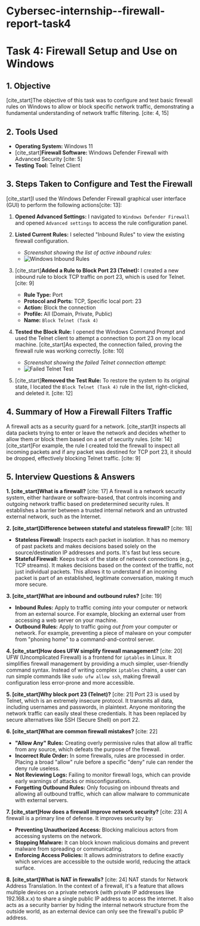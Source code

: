 # Cybersec-internship--firewall-report-task4
# Task 4: Firewall Setup and Use on Windows

## 1. Objective
[cite_start]The objective of this task was to configure and test basic firewall rules on Windows to allow or block specific network traffic, demonstrating a fundamental understanding of network traffic filtering. [cite: 4, 15]

## 2. Tools Used
* **Operating System:** Windows 11
* [cite_start]**Firewall Software:** Windows Defender Firewall with Advanced Security [cite: 5]
* **Testing Tool:** Telnet Client

## 3. Steps Taken to Configure and Test the Firewall

[cite_start]I used the Windows Defender Firewall graphical user interface (GUI) to perform the following actions[cite: 13]:

1.  **Opened Advanced Settings:** I navigated to `Windows Defender Firewall` and opened `Advanced settings` to access the rule configuration panel.

2.  **Listed Current Rules:** I selected "Inbound Rules" to view the existing firewall configuration.
    * *Screenshot showing the list of active inbound rules:*
    * ![Windows Inbound Rules](screenshots/1_inbound_rules_list.png)

3.  [cite_start]**Added a Rule to Block Port 23 (Telnet):** I created a new inbound rule to block TCP traffic on port 23, which is used for Telnet. [cite: 9]
    * **Rule Type:** Port
    * **Protocol and Ports:** TCP, Specific local port: 23
    * **Action:** Block the connection
    * **Profile:** All (Domain, Private, Public)
    * **Name:** `Block Telnet (Task 4)`

4.  **Tested the Block Rule:** I opened the Windows Command Prompt and used the Telnet client to attempt a connection to port 23 on my local machine. [cite_start]As expected, the connection failed, proving the firewall rule was working correctly. [cite: 10]
    * *Screenshot showing the failed Telnet connection attempt:*
    * ![Failed Telnet Test](screenshots/2_telnet_test_failed.png)

5.  [cite_start]**Removed the Test Rule:** To restore the system to its original state, I located the `Block Telnet (Task 4)` rule in the list, right-clicked, and deleted it. [cite: 12]

## 4. Summary of How a Firewall Filters Traffic
A firewall acts as a security guard for a network. [cite_start]It inspects all data packets trying to enter or leave the network and decides whether to allow them or block them based on a set of security rules. [cite: 14] [cite_start]For example, the rule I created told the firewall to inspect all incoming packets and if any packet was destined for TCP port 23, it should be dropped, effectively blocking Telnet traffic. [cite: 9]

## 5. Interview Questions & Answers

**1. [cite_start]What is a firewall?** [cite: 17]
A firewall is a network security system, either hardware or software-based, that controls incoming and outgoing network traffic based on predetermined security rules. It establishes a barrier between a trusted internal network and an untrusted external network, such as the Internet.

**2. [cite_start]Difference between stateful and stateless firewall?** [cite: 18]
* **Stateless Firewall:** Inspects each packet in isolation. It has no memory of past packets and makes decisions based solely on the source/destination IP addresses and ports. It's fast but less secure.
* **Stateful Firewall:** Keeps track of the state of network connections (e.g., TCP streams). It makes decisions based on the context of the traffic, not just individual packets. This allows it to understand if an incoming packet is part of an established, legitimate conversation, making it much more secure.

**3. [cite_start]What are inbound and outbound rules?** [cite: 19]
* **Inbound Rules:** Apply to traffic coming *into* your computer or network from an external source. For example, blocking an external user from accessing a web server on your machine.
* **Outbound Rules:** Apply to traffic going *out from* your computer or network. For example, preventing a piece of malware on your computer from "phoning home" to a command-and-control server.

**4. [cite_start]How does UFW simplify firewall management?** [cite: 20]
UFW (Uncomplicated Firewall) is a frontend for `iptables` in Linux. It simplifies firewall management by providing a much simpler, user-friendly command syntax. Instead of writing complex `iptables` chains, a user can run simple commands like `sudo ufw allow ssh`, making firewall configuration less error-prone and more accessible.

**5. [cite_start]Why block port 23 (Telnet)?** [cite: 21]
Port 23 is used by Telnet, which is an extremely insecure protocol. It transmits all data, including usernames and passwords, in plaintext. Anyone monitoring the network traffic can easily steal these credentials. It has been replaced by secure alternatives like SSH (Secure Shell) on port 22.

**6. [cite_start]What are common firewall mistakes?** [cite: 22]
* **"Allow Any" Rules:** Creating overly permissive rules that allow all traffic from any source, which defeats the purpose of the firewall.
* **Incorrect Rule Order:** In some firewalls, rules are processed in order. Placing a broad "allow" rule before a specific "deny" rule can render the deny rule useless.
* **Not Reviewing Logs:** Failing to monitor firewall logs, which can provide early warnings of attacks or misconfigurations.
* **Forgetting Outbound Rules:** Only focusing on inbound threats and allowing all outbound traffic, which can allow malware to communicate with external servers.

**7. [cite_start]How does a firewall improve network security?** [cite: 23]
A firewall is a primary line of defense. It improves security by:
* **Preventing Unauthorized Access:** Blocking malicious actors from accessing systems on the network.
* **Stopping Malware:** It can block known malicious domains and prevent malware from spreading or communicating.
* **Enforcing Access Policies:** It allows administrators to define exactly which services are accessible to the outside world, reducing the attack surface.

**8. [cite_start]What is NAT in firewalls?** [cite: 24]
NAT stands for Network Address Translation. In the context of a firewall, it's a feature that allows multiple devices on a private network (with private IP addresses like 192.168.x.x) to share a single public IP address to access the internet. It also acts as a security barrier by hiding the internal network structure from the outside world, as an external device can only see the firewall's public IP address.
